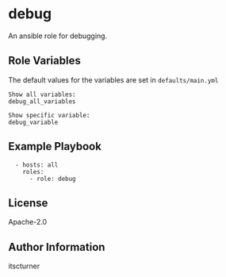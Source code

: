 debug
=====

An ansible role for debugging.

Role Variables
--------------
The default values for the variables are set in `defaults/main.yml`
```
Show all variables:
debug_all_variables

Show specific variable:
debug_variable
```

Example Playbook
----------------
```
  - hosts: all
    roles:
      - role: debug
```

License
-------

Apache-2.0

Author Information
------------------

itscturner
